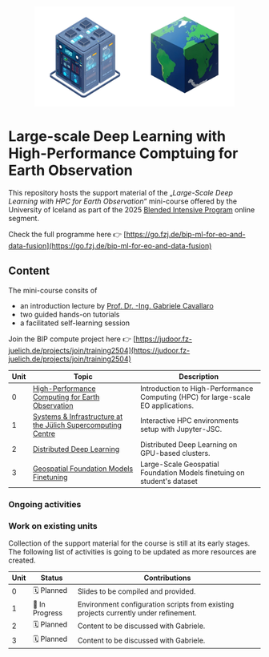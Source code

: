  <div style="text-align:center"><img src="assets/computer.png" width="200" height=200><img src="assets/earth.png" width="200" height=200></div>

 # Large-scale Deep Learning with High-Performance Comptuing for Earth Observation

This repository hosts the support material of the „*Large-Scale Deep Learning with HPC for Earth Observation*“ mini-course offered by the University of Iceland as part of the 2025 [Blended Intensive Program](https://internazionale.unipv.eu/it/machine-learning-for-earth-observation-and-data-fusion/) online segment.

Check the full programme here 👉 [https://go.fzj.de/bip-ml-for-eo-and-data-fusion](https://go.fzj.de/bip-ml-for-eo-and-data-fusion)


## Content

The mini-course consits of 
- an introduction lecture by [Prof. Dr. -Ing. Gabriele Cavallaro](https://www.gabriele-cavallaro.com/)
- two guided hands-on tutorials
- a facilitated self-learning session

Join the BIP compute project here 👉 [https://judoor.fz-juelich.de/projects/join/training2504](https://judoor.fz-juelich.de/projects/join/training2504)

| Unit | Topic                          | Description                                                                 |
|------|--------------------------------|-----------------------------------------------------------------------------|
| 0    | [High-Performance Computing for Earth Observation](https://github.com/stemauro/bip-course) | Introduction to High-Performance Computing (HPC) for large-scale EO applications.                  |
| 1    | [Systems & Infrastructure at the Jülich Supercomputing Centre](https://github.com/stemauro/bip-course)       |  Interactive HPC environments setup with Jupyter-JSC.          |
| 2   | [Distributed Deep Learning](https://github.com/stemauro/bip-course)       |  Distributed Deep Learning on GPU-based clusters. |
| 3    | [Geospatial Foundation Models Finetuning](https://github.com/stemauro/bip-course)                     | Large-Scale Geospatial Foundation Models finetuing on student's dataset               |

### Ongoing activities

### Work on existing units

Collection of the support material for the course is still at its early stages. The following list of activities is going to be updated as more resources are created.

| Unit | Status        | Contributions                                                          |
|------|--------------|------------------------------------------------------------------------|
| 0    | 🗓️ Planned     | Slides to be compiled and provided. |
| 1    | 🚧 In Progress | Environment configuration scripts from existing projects currently under refinement. |
| 2    | 🗓️ Planned | Content to be discussed with Gabriele. |
| 3    | 🗓️ Planned    | Content to be discussed with Gabriele. |